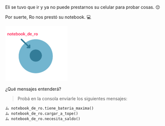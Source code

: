 Eli se tuvo que ir y ya no puede prestarnos su celular para probar cosas. :pensive:

Por suerte, Ro nos prestó su notebook. :computer: 

<img src="https://raw.githubusercontent.com/MumukiProject/mumuki-guia-python3-objetos-y-mensajes/master/assets/objetos_nuevo_1_1647531402016.9.svg" alt="objetos_nuevo_1_1647531402016.9.svg" width="200px" height="auto">

¿Qué mensajes entenderá?

> Probá en la consola enviarle los siguientes mensajes:
>
```python
ム notebook_de_ro.tiene_bateria_maxima()
ム notebook_de_ro.cargar_a_tope()
ム notebook_de_ro.necesita_saldo()
```